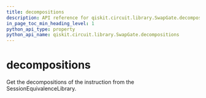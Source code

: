 ```yaml
---
title: decompositions
description: API reference for qiskit.circuit.library.SwapGate.decompositions
in_page_toc_min_heading_level: 1
python_api_type: property
python_api_name: qiskit.circuit.library.SwapGate.decompositions
---
```


# decompositions

Get the decompositions of the instruction from the SessionEquivalenceLibrary.

